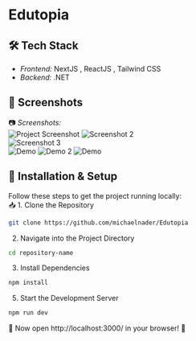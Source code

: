 # Edutopia


## 🛠 Tech Stack
- *Frontend:* NextJS , ReactJS , Tailwind CSS  
- *Backend:* .NET


## 🎥 Screenshots

📷 *Screenshots:*  
![Project Screenshot](https://i.imgur.com/LSSCv1C.png)
![Screenshot 2](https://imgur.com/2FqVUoK.png)  
![Screenshot 3](https://imgur.com/LkxifrF.png)  
![Demo](edited-ezgif.com-video-to-gif-converter.gif)
![Demo 2](https://github.com/user-attachments/assets/e918e689-c5b1-4322-bd52-3e01514b5286.gif)
![Demo](https://github.com/user-attachments/assets/fa67d6c8-2f85-4cdd-913c-2c4aa72a44f7.gif)










## 🚀 Installation & Setup  

Follow these steps to get the project running locally:  
📥 1. Clone the Repository 
```bash
git clone https://github.com/michaelnader/Edutopia
```
2. Navigate into the Project Directory
```bash
cd repository-name
```
3. Install Dependencies
```bash
npm install
```
5. Start the Development Server
```bash
npm run dev
```
🔗 Now open http://localhost:3000/ in your browser! 🎉
